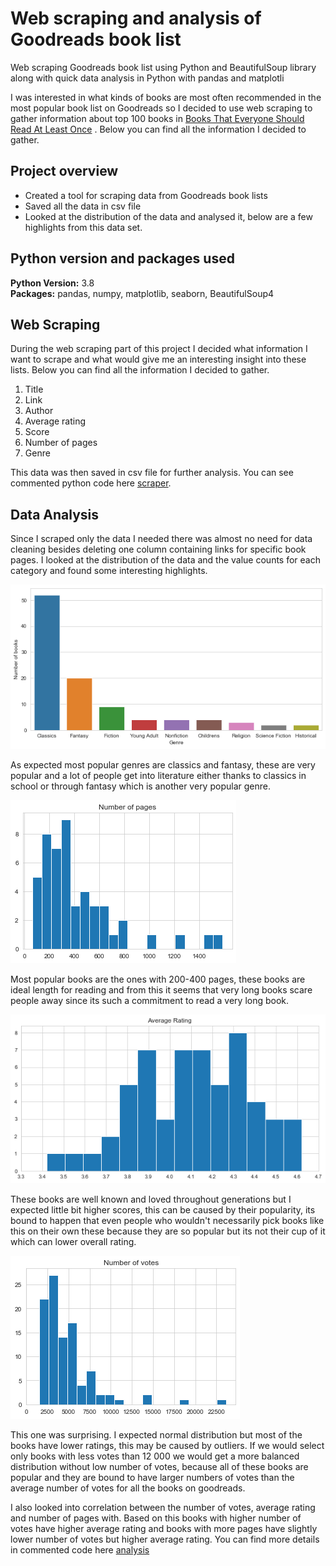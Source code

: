 # Web scraping and analysis of Goodreads book list
Web scraping Goodreads book list using Python and BeautifulSoup library along with quick data analysis in Python with pandas and matplotli

I was interested in what kinds of books are most often recommended in the most popular book list on Goodreads so I decided to use web scraping to gather information about top 100 books in [Books That Everyone Should Read At Least Once](https://www.goodreads.com/list/show/264.Books_That_Everyone_Should_Read_At_Least_Once) . Below you can find all the information I decided to gather.


## Project overview
* Created a tool for scraping data from Goodreads book lists
* Saved all the data in csv file
* Looked at the distribution of the data and analysed it, below are a few highlights from this data set.

## Python version and packages used 
**Python Version:** 3.8  
**Packages:** pandas, numpy, matplotlib, seaborn, BeautifulSoup4

## Web Scraping
During the web scraping part of this project I decided what information I want to scrape and what would give me an interesting insight into these lists. Below you can find all the information I decided to gather.

1. Title
2. Link
3. Author
4. Average rating
5. Score
6. Number of pages
7. Genre

This data was then saved in csv file for further analysis. You can see commented python code here [scraper](https://github.com/Fibonacci-bot/Web-scraping-and-analysis-of-Goodreads-book-list/blob/main/goodreads_scraper.py).

## Data Analysis

Since I scraped only the data I needed there was almost no need for data cleaning besides deleting one column containing links for specific book pages. I looked at the distribution of the data and the value counts for each category and found some interesting highlights.

  ![Genres](/images/genres.png)
  
  As expected most popular genres are classics and fantasy, these are very popular and a lot of people get into literature either thanks to classics in school or through fantasy which is another very popular genre.
  
  ![Number of pages](/images/pages_hist.png)
  
  Most popular books are the ones with 200-400 pages, these books are ideal length for reading and from this it seems that very long books scare people away since its such a commitment to read a very long book.
  
  ![Average rating](/images/rating_hist.png)
  
  These books are well known and loved throughout generations but I expected little bit higher scores, this can be caused by their popularity, its bound to happen that even people who wouldn't necessarily pick books like this on their own these because they are so popular but its not their cup of it which can lower overall rating.
  
  ![Number of votes](/images/votes_hist.png)
  
  This one was surprising. I expected normal distribution but most of the books have lower ratings, this may be caused by outliers. If we would select only books with less votes than 12 000 we would get a more balanced distribution without low number of votes, because all of these books are popular and they are bound to have larger numbers of votes than the average number of votes for all the books on goodreads.
  
I also looked into correlation between the number of votes, average rating and number of pages with. Based on this books with higher number of votes have higher average rating and books with more pages have slightly lower number of votes but higher average rating. You can find more details in commented code here [analysis](https://github.com/Fibonacci-bot/Web-scraping-and-analysis-of-Goodreads-book-list/blob/main/goodreads_analysis.py)





